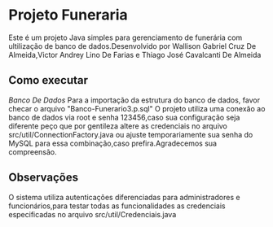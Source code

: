 # Projeto Funeraria

Este é um projeto Java simples para gerenciamento de funerária com ultilização de banco de dados.Desenvolvido por Wallison Gabriel Cruz De Almeida,Victor Andrey Lino De Farias e Thiago José Cavalcanti De Almeida

## Como executar

*Banco De Dados*
Para a importação da estrutura do banco de dados, favor checar o arquivo "Banco-Funerario3.p.sql"
O projeto utiliza uma conexão ao banco de dados via root e senha 123456,caso sua configuração seja diferente peço que por gentileza altere as credenciais no arquivo src/util/ConnectionFactory.java
ou ajuste temporariamente sua senha do MySQL para essa combinação,caso prefira.Agradecemos sua compreensão.

## Observações
O sistema utiliza autenticações diferenciadas para administradores e funcionários,para testar todas as funcionalidades as credenciais especificadas no arquivo src/util/Credenciais.java
